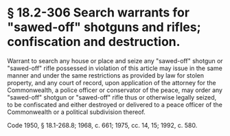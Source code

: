 # § 18.2-306 Search warrants for "sawed-off" shotguns and rifles; confiscation and destruction.

<p>Warrant to search any house or place and seize any "sawed-off" shotgun or "sawed-off" rifle possessed in violation of this article may issue in the same manner and under the same restrictions as provided by law for stolen property, and any court of record, upon application of the attorney for the Commonwealth, a police officer or conservator of the peace, may order any "sawed-off" shotgun or "sawed-off" rifle thus or otherwise legally seized, to be confiscated and either destroyed or delivered to a peace officer of the Commonwealth or a political subdivision thereof.</p><p>Code 1950, § 18.1-268.8; 1968, c. 661; 1975, cc. 14, 15; 1992, c. 580.</p>